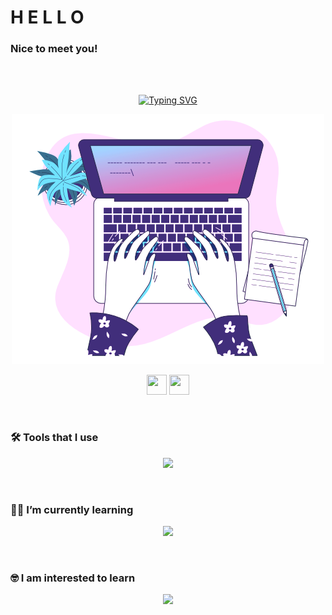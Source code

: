 <h1><strong>H E L L O <img src="https://slackmojis.com/emojis/8809-wave_hello/download" alt="" width=35 /></strong></h1>
<h3><strong>Nice to meet you!</strong></h3>
<br>
<br>
<p align="center">
<a href="https://git.io/typing-svg"><img src="https://readme-typing-svg.herokuapp.com?font=Caveat&weight=600&size=85&duration=3500&pause=1250&color=E86EB6&center=true&width=1080&height=120&lines=I'm+Marta+Fag%C3%BAndez;I'm+a+Front+End+Developer;Dreaming+Big+and+Working+Hard" alt="Typing SVG" /></a> </p>

<p align="center">
<img src="https://raw.githubusercontent.com/MartaFagundez/FCC-ResponsiveWebDesign-Projects/master/portfolio/img/laptop3.png"/></p>

<p align="center">
<a href="https://www.linkedin.com/in/martafagundezrodriguez/" target="_blank" rel="noreferrer"><img src="https://raw.githubusercontent.com/danielcranney/readme-generator/main/public/icons/socials/linkedin.svg" width="32" height="32" /></a> <a href="https://www.codepen.io/martafagundez" target="_blank" rel="noreferrer"><img src="https://raw.githubusercontent.com/danielcranney/readme-generator/main/public/icons/socials/codepen.svg" width="32" height="32" /></a> </p>
<br>

<h3 align="left">🛠 Tools that I use</h3>

<p align="center">
  <a href="https://skillicons.dev">
    <img src="https://skillicons.dev/icons?i=react,nextjs,js,ts,html,css,bootstrap,tailwind,sass,vite,nodejs,py,flask,git,github,vscode,postman,figma&perline=9" />
  </a>
</p>
<br>

<h3 align="left">👩‍💻  I’m currently learning</h3>

<p align="center">
  <a href="https://skillicons.dev">
    <img src="https://skillicons.dev/icons?i=sentry,fastapi,materialui,angular,threejs,jest,express,firebase,supabase&perline=9" />
  </a>
</p>
<br>

<h3 align="left">🤓 I am interested to learn</h3>

<p align="center">
  <a href="https://skillicons.dev">
    <img src="https://skillicons.dev/icons?i=astro,vue,nuxtjs,svelte,graphql,mongodb,vitest,docker,aws&perline=9" />
  </a>
</p>
<br>
<br>

<!---
MartaFagundez/MartaFagundez is a ✨ special ✨ repository because its `README.md` (this file) appears on your GitHub profile.
You can click the Preview link to take a look at your changes.
--->
